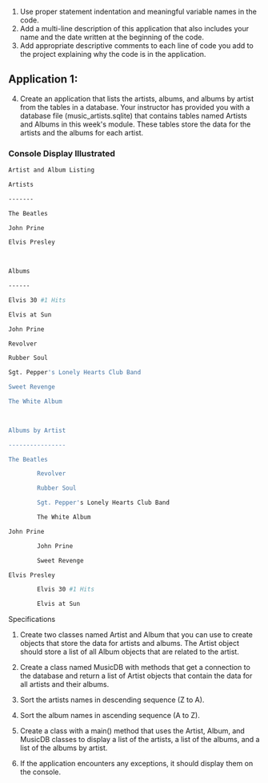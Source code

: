 
1. Use proper statement indentation and meaningful variable names in the code.
2. Add a multi-line description of this application that also includes your name and the date written at the beginning of the code.
3. Add appropriate descriptive comments to each line of code you add to the project explaining why the code is in the application.
## Application 1:

  4. Create an application that lists the artists, albums, and albums by artist from the tables in a database. Your instructor has provided you with a database file (music_artists.sqlite) that contains tables named Artists and Albums in this week's module. These tables store the data for the artists and the albums for each artist.
  
  
### Console Display Illustrated
```bash
Artist and Album Listing

Artists

-------

The Beatles

John Prine

Elvis Presley

 

Albums

------

Elvis 30 #1 Hits

Elvis at Sun

John Prine

Revolver

Rubber Soul

Sgt. Pepper's Lonely Hearts Club Band

Sweet Revenge

The White Album

 

Albums by Artist

----------------

The Beatles

        Revolver

        Rubber Soul

        Sgt. Pepper's Lonely Hearts Club Band

        The White Album

John Prine

        John Prine

        Sweet Revenge

Elvis Presley

        Elvis 30 #1 Hits

        Elvis at Sun
 ```

Specifications

1. Create two classes named Artist and Album that you can use to create objects that store the data for artists and albums. The Artist object should store a list of all Album objects that are related to the artist.

2. Create a class named MusicDB with methods that get a connection to the database and return a list of Artist objects that contain the data for all artists and their albums.

3. Sort the artists names in descending sequence (Z to A).

4. Sort the album names in ascending sequence (A to Z).

5. Create a class with a main() method that uses the Artist, Album, and MusicDB classes to display a list of the artists, a list of the albums, and a list of the albums by artist.

6. If the application encounters any exceptions, it should display them on the console.